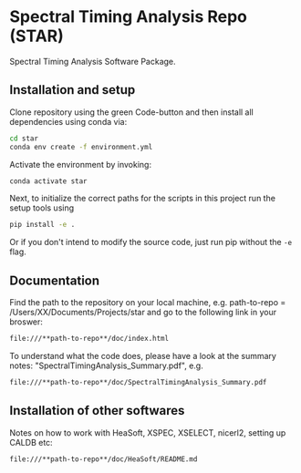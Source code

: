 # Spectral Timing Analysis Repo (STAR)
Spectral Timing Analysis Software Package.

## Installation and setup

Clone repository using the green Code-button and then install all dependencies using conda via:

```bash
cd star
conda env create -f environment.yml
```

Activate the environment by invoking:

```bash
conda activate star
```

Next, to initialize the correct paths for the scripts in this project run the setup tools using

```bash
pip install -e .
```

Or if you don't intend to modify the source code, just run pip without the `-e` flag.

## Documentation

Find the path to the repository on your local machine, e.g. path-to-repo = /Users/XX/Documents/Projects/star and go to the following link in your broswer:

```bash
file:///**path-to-repo**/doc/index.html
```

To understand what the code does, please have a look at the summary notes: "SpectralTimingAnalysis_Summary.pdf", e.g.

```bash
file:///**path-to-repo**/doc/SpectralTimingAnalysis_Summary.pdf
```

## Installation of other softwares

Notes on how to work with HeaSoft, XSPEC, XSELECT, nicerl2, setting up CALDB etc:

```bash
file:///**path-to-repo**/doc/HeaSoft/README.md
```
